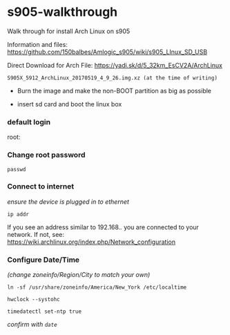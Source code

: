 # s905-walkthrough
Walk through for install Arch Linux on s905

Information and files:  https://github.com/150balbes/Amlogic_s905/wiki/s905_LInux_SD_USB

Direct Download for Arch File: https://yadi.sk/d/5_32km_EsCV2A/ArchLinux

    S905X_5912_ArchLinux_20170519_4_9_26.img.xz (at the time of writing)

- Burn the image and make the non-BOOT partition as big as possible

- insert sd card and boot the linux box

### default login

root:

### Change root password

  `passwd`

### Connect to internet
_ensure the device is plugged in to ethernet_

`ip addr`

If you see an address similar to 192.168.*.* you are connected to your network.  If not, see: https://wiki.archlinux.org/index.php/Network_configuration



### Configure Date/Time  
_(change zoneinfo/Region/City to match your own)_

  `ln -sf /usr/share/zoneinfo/America/New_York /etc/localtime`

  `hwclock --systohc`

  `timedatectl set-ntp true`
  
  _confirm with `date`_
  
